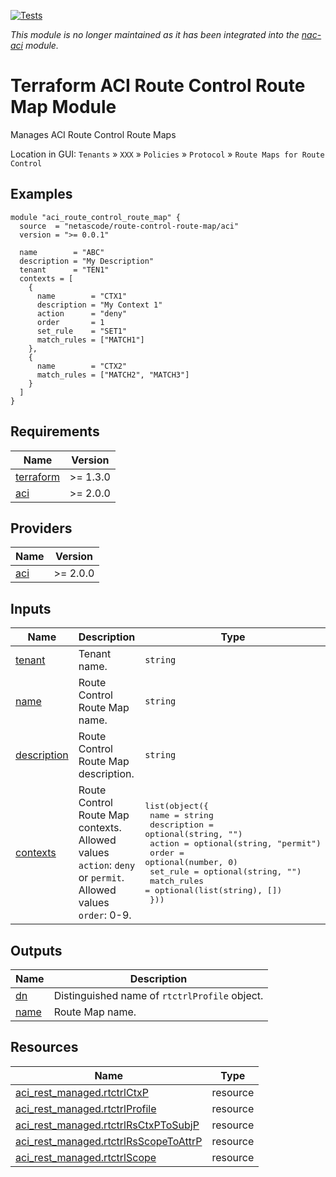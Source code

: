 <!-- BEGIN_TF_DOCS -->
[![Tests](https://github.com/netascode/terraform-aci-route-control-route-map/actions/workflows/test.yml/badge.svg)](https://github.com/netascode/terraform-aci-route-control-route-map/actions/workflows/test.yml)

*This module is no longer maintained as it has been integrated into the [nac-aci](https://github.com/netascode/terraform-aci-nac-aci) module.*

# Terraform ACI Route Control Route Map Module

Manages ACI Route Control Route Maps

Location in GUI:
`Tenants` » `XXX` » `Policies` » `Protocol` » `Route Maps for Route Control`

## Examples

```hcl
module "aci_route_control_route_map" {
  source  = "netascode/route-control-route-map/aci"
  version = ">= 0.0.1"

  name        = "ABC"
  description = "My Description"
  tenant      = "TEN1"
  contexts = [
    {
      name        = "CTX1"
      description = "My Context 1"
      action      = "deny"
      order       = 1
      set_rule    = "SET1"
      match_rules = ["MATCH1"]
    },
    {
      name        = "CTX2"
      match_rules = ["MATCH2", "MATCH3"]
    }
  ]
}
```

## Requirements

| Name | Version |
|------|---------|
| <a name="requirement_terraform"></a> [terraform](#requirement\_terraform) | >= 1.3.0 |
| <a name="requirement_aci"></a> [aci](#requirement\_aci) | >= 2.0.0 |

## Providers

| Name | Version |
|------|---------|
| <a name="provider_aci"></a> [aci](#provider\_aci) | >= 2.0.0 |

## Inputs

| Name | Description | Type | Default | Required |
|------|-------------|------|---------|:--------:|
| <a name="input_tenant"></a> [tenant](#input\_tenant) | Tenant name. | `string` | n/a | yes |
| <a name="input_name"></a> [name](#input\_name) | Route Control Route Map name. | `string` | n/a | yes |
| <a name="input_description"></a> [description](#input\_description) | Route Control Route Map description. | `string` | `""` | no |
| <a name="input_contexts"></a> [contexts](#input\_contexts) | Route Control Route Map contexts. Allowed values `action`:  `deny` or `permit`. Allowed values `order`: 0-9. | <pre>list(object({<br>    name        = string<br>    description = optional(string, "")<br>    action      = optional(string, "permit")<br>    order       = optional(number, 0)<br>    set_rule    = optional(string, "")<br>    match_rules = optional(list(string), [])<br>  }))</pre> | `[]` | no |

## Outputs

| Name | Description |
|------|-------------|
| <a name="output_dn"></a> [dn](#output\_dn) | Distinguished name of `rtctrlProfile` object. |
| <a name="output_name"></a> [name](#output\_name) | Route Map name. |

## Resources

| Name | Type |
|------|------|
| [aci_rest_managed.rtctrlCtxP](https://registry.terraform.io/providers/CiscoDevNet/aci/latest/docs/resources/rest_managed) | resource |
| [aci_rest_managed.rtctrlProfile](https://registry.terraform.io/providers/CiscoDevNet/aci/latest/docs/resources/rest_managed) | resource |
| [aci_rest_managed.rtctrlRsCtxPToSubjP](https://registry.terraform.io/providers/CiscoDevNet/aci/latest/docs/resources/rest_managed) | resource |
| [aci_rest_managed.rtctrlRsScopeToAttrP](https://registry.terraform.io/providers/CiscoDevNet/aci/latest/docs/resources/rest_managed) | resource |
| [aci_rest_managed.rtctrlScope](https://registry.terraform.io/providers/CiscoDevNet/aci/latest/docs/resources/rest_managed) | resource |
<!-- END_TF_DOCS -->